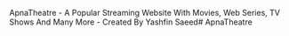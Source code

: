 ApnaTheatre - A Popular Streaming Website With Movies, Web Series, TV Shows And Many More
                                           - Created By Yashfin Saeed# ApnaTheatre
